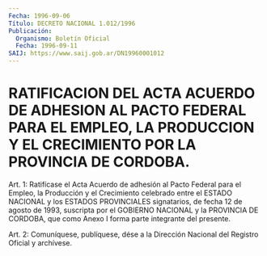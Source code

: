 ```yaml
---
Fecha: 1996-09-06
Título: DECRETO NACIONAL 1.012/1996
Publicación:
  Organismo: Boletín Oficial
  Fecha: 1996-09-11
SAIJ: https://www.saij.gob.ar/DN19960001012
---
```

# RATIFICACION DEL ACTA ACUERDO DE ADHESION AL PACTO FEDERAL PARA EL EMPLEO, LA PRODUCCION Y EL CRECIMIENTO POR LA PROVINCIA DE CORDOBA.

<a id="1"></a>
Art. 1: Ratifícase el Acta Acuerdo de adhesión al Pacto Federal para el Empleo, la Producción y el Crecimiento celebrado entre el ESTADO NACIONAL y los ESTADOS PROVINCIALES signatarios, de fecha 12 de agosto de 1993, suscripta por el GOBIERNO NACIONAL y la PROVINCIA DE CORDOBA, que como Anexo I forma parte integrante del presente.

<a id="2"></a>
Art. 2: Comuníquese,  publíquese, dése a la Dirección Nacional del Registro Oficial y archívese.
